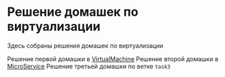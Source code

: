 # Решение домашек по виртуализации

Здесь собраны решения домашек по виртуализации

Решение первой домашки в [VirtualMachine](https://github.com/Anaritus/Virtualization/blob/main/VirtualMachine/README.md)
Решение второй домашки в [MicroService](https://github.com/Anaritus/Virtualization/blob/main/MicroService/README.md)
Решение третьей домашки по ветке `task3`
